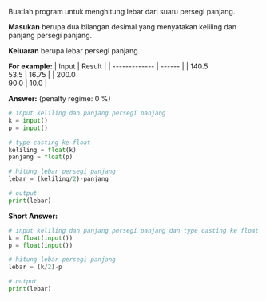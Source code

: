 Buatlah program untuk menghitung lebar dari suatu persegi panjang.

**Masukan** berupa dua bilangan desimal yang menyatakan keliling dan panjang persegi panjang.

**Keluaran** berupa lebar persegi panjang.

**For example:**
|     Input     | Result |
| ------------- | ------ |
| 140.5<br>53.5 | 16.75  |
| 200.0<br>90.0 |  10.0  |

**Answer:** (penalty regime: 0 %)

```python
# input keliling dan panjang persegi panjang
k = input()
p = input()

# type casting ke float
keliling = float(k)
panjang = float(p)

# hitung lebar persegi panjang
lebar = (keliling/2)-panjang

# output 
print(lebar)
```

**Short Answer:**

```python
# input keliling dan panjang persegi panjang dan type casting ke float
k = float(input())
p = float(input())

# hitung lebar persegi panjang
lebar = (k/2)-p

# output 
print(lebar)
```
